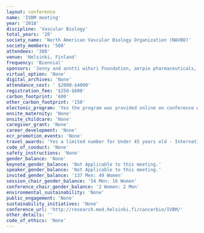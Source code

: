 ```yaml
---
layout: conference 
name: 'IVBM meeting'
year: '2018'
discipline: 'Vascular Biology'
total_years: '20'
society_name: 'North American Vascular Biology Organization (NAVBO)'
society_members: '500'
attendees: '300'
venue: 'Helsinki, Finland'
frequency: 'Biennial'
sponsors: 'Jenny and anntti wihuri Foundation, aerpio pharmaceuticals, Barncancer Fonden, Regeneron, Herantis, Lilly, PerkinsElmer, novo nordisk, KVBM, Relia Tech, JCI, JCI insight, Pfizer, SANOFI, LMI(Lymphatic Malformation Institute), NAVBO, AstraZeneca, Promega, Genentech, Journal of Experimental Medicine, 10X Genomics, EMBO, ESC (European Society of Cariology), HSL|HRT, Finnair'
virtual_option: 'None'
digital_archives: 'None'
attendance_cost: ' $2000-$4000'
registration_fee: '$250-$600'
carbon_footprint: '600'
other_carbon_footprint: '150'
electonic_program: 'Yes the program was provided online on conference website.'
onsite_maternity: 'None'
onsite_childcare: 'None'
caregiver_grant: 'None'
career_development: 'None'
ecr_promotion_events: 'None'
travel_awards: 'Yes a limited number for Under 45 years old - International participants - Presenting author who are from (China / Japan, Southeast / Middle Asia, The Americas / Europe / Oceania / Africa)'
code_of_conduct: 'None'
safety_instructions: 'None'
gender_balance: 'None'
keynote_gender_balance: 'Not Applicable to this meeting.'
speaker_gender_balance: 'Not Applicable to this meeting.'
invited_gender_balance: '137 Men: 49 Women'
session_chair_gender_balance: '54 Men: 16 Women'
conference_chair_gender_balance: '2 Women: 2 Men'
environmental_sustainability: 'None'
public_engagement: 'None'
sustainability_initiatives: 'None'
conference_url: 'http://research.med.helsinki.fi/cancerbio/IVBM/'
other_details: ''
code_of_ethics: 'None'
---
```

